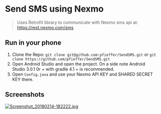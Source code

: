 # Send SMS using Nexmo
> Uses Retrofit library to communicate with Nexmo sms api at: https://rest.nexmo.com/sms

## Run in your phone
1. Clone the Repo: `git clone git@github.com:pfieffer/SendSMS.git` or `git clone https://github.com/pfieffer/SendSMS.git`
2. Open Android Studio and open the project. On a side note Android Studio 3.0.1 0r + with gradle 4.1 + is recommended.
3. Open `Config.java` and use your Nexmo API KEY and SHARED SECRET KEY there.


## Screenshots

[![Screenshot_20180214-182222.jpg](https://s18.postimg.org/n6a89wgu1/Screenshot_20180214-182222.jpg)](https://postimg.org/image/bh68lxpv9/)






